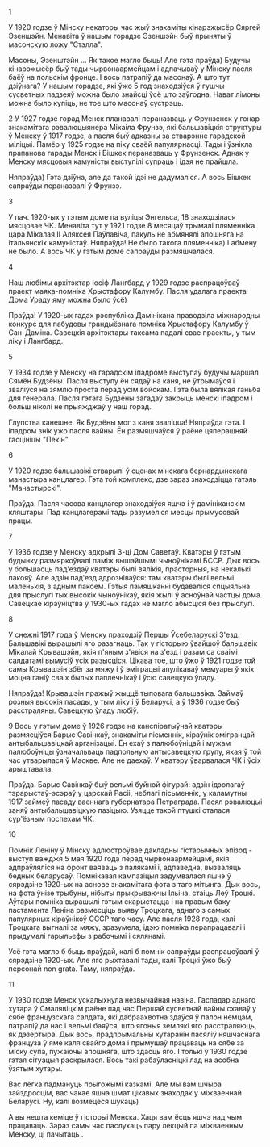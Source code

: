 1

У 1920 годзе ў Мінску некаторы час жыў знакаміты кінарэжысёр Сяргей Эзеншэйн. Менавіта ў нашым горадзе Эзеншэйн быў прыняты ў масонскую ложу "Стэлла".

Масоны, Эзенштэйн ... Як такое магло быць! Але гэта праўда) Будучы кінарэжысёр быў тады чырвонаармейцам і адпачываў у Мінску пасля баёў на польскім фронце. І вось патрапіў да масонаў. А што тут дзіўнага? У нашым горадзе, які ўжо 5 год знаходзіўся ў гушчы сусветных падзеяў можна было знайсці ўсё што заўгодна. Нават лімоны можна было купіць, не тое што масонаў сустрэць.

2 У 1927 годзе горад Менск планавалі пераназваць у Фрунзенск у гонар знакамітага рэвалюцыянера Міхаіла Фрунзэ, які бальшавіцкія структуры ў Менску ў 1917 годзе, а пасля быў адказны за стварэнне гарадской міліцыі. Памёр у 1925 годзе на піку сваёй папулярнасці. Тады і ўзнікла прапанова гарады Менск і Бішкек пераназваць у Фрунзенск. Аднак у Менску мясцовыя камуністы выступілі супраць і ідэя не прайшла.

Няпраўда) Гэта дзіўна, але да такой ідэі не дадумаліся. А вось Бішкек сапраўды пераназвалі ў Фрунзэ.

3

У пач. 1920-ых у гэтым доме па вуліцы Энгельса, 18 знаходзілася мясцовае ЧК. Менавіта тут у 1921 годзе 8 месяцаў трымалі пляменніка цара Мікалая ІІ Аляксея Паўлавіча, пакуль не абмянялі апошняга на італьянскіх камуністаў. Няпраўда! Не было такога пляменніка) І абмену не было. А вось ЧК у гэтым доме сапраўды размяшчалася.

4

Наш любімы архітэктар Іосіф Лангбард у 1929 годзе распрацоўваў праект маяка-помніка Хрыстафору Калумбу. Пасля удалага праекта Дома Ураду яму можна было ўсё)

Праўда! У 1920-ых гадах рэспубліка Дамінікана праводзіла міжнародны конкурс для пабудовы грандыёзнага помніка Хрыстафору Калумбу ў Сан-Даміна. Савецкія архітэктары таксама падалі свае праекты, у тым ліку і Лангбард.

5

У 1934 годзе ў Менску на гарадскім іпадроме выступаў будучы маршал Сямён Будзёны. Пасля выступу ён сядаў на каня, не ўтрымаўся і зваліўся на зямлю проста перад усім войскам. Гэта была вялікая ганьба для генерала. Пасля гэтага Будзёны загадаў закрыць менскі іпадром і больш ніколі не прыяжджаў у наш горад.

Глупства канешне. Як Будзёны мог з каня зваліцца! Няпраўда гэта. І іпадром знік ужо пасля вайны. Ён размяшчаўся ў раёне цяперашняй гасцініцы "Пекін".

6

У 1920 годзе бальшавікі стварылі ў сценах мінскага бернардынскага манастыра канцлагер. Гэта той комплекс, дзе зараз знаходзіцца гатэль "Манастырскі".

Праўда. Пасля часова канцлагер знаходзіўся яшчэ і ў дамініканскім кляштары. Пад канцлагерамі тады разумеліся месцы прымусовай працы.

7

У 1936 годзе у Менску адкрылі 3-ці Дом Саветаў. Кватэры ў гэтым будынку размяркоўвалі паміж вышэйшымі чыноўнікамі БССР. Дык вось у большасць пад'ездаў кватэры былі вялікія, прасторныя, на некалькі пакояў. Але адзін пад'езд адрозніваўся: там кватэры былі вельмі маленькія, з адным пакоем. Гэтыя памяшканні будаваліся спцыяльна для прыслугі тых высокіх чыноўнікаў, якія жылі ў асноўнай частцы дома. Савецкае кіраўніцтва ў 1930-ых гадах не магло абысціся без прыслугі.

8

У снежні 1917 года ў Менску праходзіў Першы Ўсебеларускі З'езд. Бальшавікі вырашылі яго разагнаць. Так у гісторыю ўвайшоў бальшавік Мікалай Крывашэйн, якія п'яным з'явіся на з'езд і разам са сваімі салдатамі вымусіў усіх разысціся. Цікава тое, што ўжо ў 1921 годзе той самы Крывашэін збёг за мяжу і ў эміграцыі апулікаваў мемуары ў якіх моцна ганіў сваіх былых паплечнікаў і ўсю савецкую ўладу.

Няпраўда! Крывашэін пражыў жыццё тыповага бальшавіка. Займаў розныя высокія пасады, у тым ліку і ў Беларусі, а ў 1936 годзе быў расстраляны. Савецкую ўладу любіў.

9 Вось у гэтым доме ў 1926 годзе на канспіратыўнай кватэры размясціўся Барыс Савінкаў, знакаміты пісменнік, кіраўнік эмігранцай антыбальшавіцкай арганізацыі. Ён ехаў з палюбоўніцай і мужам палюбоўніцы ўзначальваць падпольную антысавецкую групу, якая ў той час утварылася ў Маскве. Але не даехаў. У кватэру ўварвалася ЧК і ўсіх арыштавала.

Праўда. Барыс Савінкаў быў вельмі буйной фігурай: адзін ідэолагаў тэрарыстаў-эсэраў у царскай Расіі, неблагі пісьменнік, у каламутны 1917 займеў пасаду ваеннага губернатара Петраграда. Пасял рэвалюцыі заняў антыбальшавіцкую пазіцыю. Узяцце такой птушкі сталася сур'ёзным поспехам ЧК.

10

Помнік Леніну ў Мінску адлюстроўвае дакладны гістарычных эпізод - выступ важджя 5 мая 1920 года перад чырвонаармейцамі, якія адпраўляліся на фронт ваяваць з палякамі і, адпаведна, вызваляць бедных беларусаў. Помнікавая кампазіцыя задумвалася яшчэ ў сярэдзіне 1920-ых на аснове знакамітага фота з таго мітынга. Дык вось, на фота ўнізе трыбуны, нібыты прыкрываючы Ільіча, стаіць Леў Троцкі. Аўтары помніка вырашылі гэтым скарыстацца і на правым баку пастамента Леніна размесціць выяву Троцкага, аднаго з самых папулярных кіраўнікоў СССР таго часу. Але пасля 1928 года, калі Троцкага выгналі за мяжу, зразумела, ідэю помніка перапрацавалі і прыдумалі гарыльефы з рабочымі і сялянамі.

Усё гэта магло б быць праўдай, калі б помнік сапраўды распрацоўвалі ў сярэдзіне 1920-ых. Але яго рыхтавалі тады, калі Троцкі ўжо быў персонай non grata. Таму, няпраўда.

11

У 1930 годзе Менск ускалыхнула незвычайная навіна. Гаспадар аднаго хутара ў Смалявіцкім раёне пад час Першай сусветнай вайны схаваў у сябе французскага салдата, які дабраахвотна здаўся ў палон немцам, патрапіў да нас і вельмі баяўся, што ягоныя землякі яго расстраляюць, як дэзертыра. Дык вось, прадпрымальны хутаранін пасяліў няшчаснага француза ў яме каля свайго дома і прымушаў працаваць на сябе за міску супа, пужаючы апошняга, што здасць яго. І толькі ў 1930 годзе гэтая сітуацыя раскрылася. Вось такі рабаўласніцкі лад на асобна ўзятым хутары.

Вас лёгка падмануць прыгожымі казкамі. Але мы вам шчыра зайздросцім, вас чакае яшчэ шмат цікавых знаходак у міжваеннай Беларусі. Ну, калі возмецеся шукаць)

А вы нешта кеміце ў гісторыі Менска. Хаця вам ёсць яшчэ над чым працаваць. Зараз самы час паслухаць пару лекцый па міжваенным Менску, ці пачытаць .